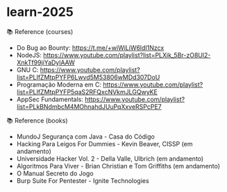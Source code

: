 # learn-2025

📚 Reference (courses)

- Do Bug ao Bounty: https://t.me/+wiWiLiW6ldI1Nzcx
- NodeJS: https://www.youtube.com/playlist?list=PLXik_5Br-zO8Ul2-XnkTf99jiYaDylAAW
- GNU C: https://www.youtube.com/playlist?list=PLIfZMtpPYFP6Lwvd5M53806wMDd307DoU
- Programação Moderna em C: https://www.youtube.com/playlist?list=PLIfZMtpPYFP5qaS2RFQxcNVkmJLGQwyKE
- AppSec Fundamentals: https://www.youtube.com/playlist?list=PLkBNdmbcM4MOhnahdJUuPqXxveRSPcPE7

📚 Reference (books)

- MundoJ Segurança com Java - Casa do Código
- Hacking Para Leigos For Dummies - Kevin Beaver, CISSP (em andamento)
- Universidade Hacker Vol. 2 - Della Valle, Ulbrich (em andamento)
- Algoritmos Para Viver - Brian Christian e Tom Griffiths (em andamento)
- O Manual Secreto do Jogo
- Burp Suite For Pentester - Ignite Technologies
